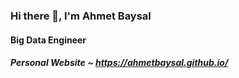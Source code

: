### Hi there 👋, I'm Ahmet Baysal
#### Big Data Engineer
##### Personal Website ~ https://ahmetbaysal.github.io/

